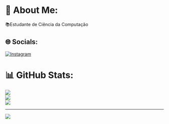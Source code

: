 # 💫 About Me:
📚Estudante de Ciência da Computação 


## 🌐 Socials:
[![Instagram](https://img.shields.io/badge/Instagram-%23E4405F.svg?logo=Instagram&logoColor=white)](https://instagram.com/willians_james_) 
# 📊 GitHub Stats:
![](https://github-readme-stats.vercel.app/api?username=Willians13&theme=radical&hide_border=true&include_all_commits=false&count_private=false)<br/>
![](https://github-readme-streak-stats.herokuapp.com/?user=Willians13&theme=radical&hide_border=true)<br/>
![](https://github-readme-stats.vercel.app/api/top-langs/?username=Willians13&theme=radical&hide_border=true&include_all_commits=false&count_private=false&layout=compact)

---
[![](https://visitcount.itsvg.in/api?id=Willians13&icon=0&color=0)](https://visitcount.itsvg.in)

<!-- Proudly created with GPRM ( https://gprm.itsvg.in ) -->